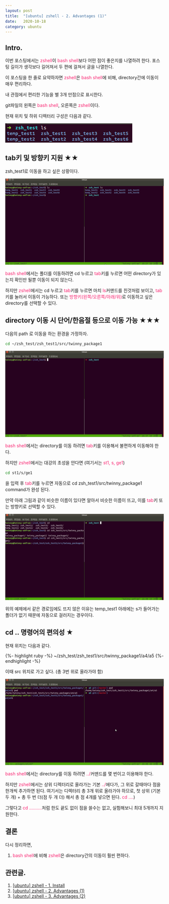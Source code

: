 ```yaml
---
layout: post
title:  "[ubuntu] zshell - 2. Advantages (1)"
date:   2020-10-18
category: ubuntu
---
```


## Intro.
이번 포스팅에서는 <span style="color:#f92672">zshell</span>이 <span style="color:#f92672">bash shell</span>보다 어떤 점이 좋은지를 나열하려 한다. 포스팅 길이가 생각보다 길어져서 두 편에 걸쳐서 글을 나열한다.

이 포스팅을 한 줄로 요약하자면 <span style="color:#f92672">zshell</span>은 <span style="color:#f92672">bash shell</span>에 비해, directory간에 이동이 매우 편리하다.

내 관점에서 편리한 기능을 별 3개 만점으로 표시한다.

git파일의 왼쪽은 <span style="color:#f92672">bash shell</span>, 오른쪽은 <span style="color:#f92672">zshell</span>이다.

현재 위치 및 하위 디렉터리 구성은 다음과 같다.

![alt text](/public/img/ubuntu/zsh-2-1.png)

## tab키 및 방향키 지원 ★★
zsh_test1로 이동을 하고 싶은 상황이다.

![alt text](/public/img/ubuntu/zsh-2-2.gif)

<span style="color:#f92672">bash shell</span>에서는 폴더를 이동하려면 cd 누르고 <span style="color:#f92672">tab</span>키를 누르면 어떤 directory가 있는지 확인만 될뿐 이동이 되지 않는다.

하지만 <span style="color:#f92672">zshell</span>에서는 cd 누르고 <span style="color:#f92672">tab</span>키를 누르면 마치 <span style="color:#f92672">ls</span>커맨드를 친것처럼 보이고, <span style="color:#f92672">tab</span>키를 눌러서 이동이 가능하다. 또는 <span style="color:#f92672">방향키(왼쪽/오른쪽/아래/위)</span>로 이동하고 싶은 directory를 선택할 수 있다. 

## directory 이동 시 단어/한음절 등으로 이동 가능 ★★★
다음의 path 로 이동을 하는 환경을 가정하자.
```bash
cd ~/zsh_test/zsh_test1/src/twinny_package1
```

![alt text](/public/img/ubuntu/zsh-2-3.gif)

<span style="color:#f92672">bash shell</span>에서는 directory를 이동 하려면 <span style="color:#f92672">tab</span>키를 이용해서 불편하게 이동해야 한다.

하지만 <span style="color:#f92672">zshell</span>에서는 대강의 초성을 안다면 (여기서는 <span style="color:#f92672">st1, s, ge1</span>) 

```bash
cd st1/s/ge1
```
을 입력 후 <span style="color:#f92672">tab</span>키를 누르면 자동으로 cd zsh_test1/src/twinny_package1 command가 완성 된다.

만약 아래 그림과 같이 비슷한 이름이 있다면 알아서 비슷한 이름이 뜨고, 이를 <span style="color:#f92672">tab</span>키 또는 방향키로 선택할 수 있다.

![alt text](/public/img/ubuntu/zsh-2-4.gif)

위의 예제에서 같은 경로임에도 뜨지 않은 이유는 temp_test1 아래에는 s가 들어가는 폴더가 없기 때문에 자동으로 걸러지는 경우이다.

## cd .. 명령어의 편의성 ★
현재 위치는 다음과 같다.

{%- highlight ruby -%}
~/zsh_test/zsh_test1/src/twinny_package1/a4/a5
{%- endhighlight -%}


이때 src 위치로 가고 싶다. (총 3번 위로 올라가야 함)

![alt text](/public/img/ubuntu/zsh-2-5.gif)

<span style="color:#f92672">bash shell</span>에서는 directory를 이동 하려면 <span style="color:#f92672">../</span>커맨드를 몇 번이고 이용해야 한다.

하지만 <span style="color:#f92672">zshell</span>에서는 상위 디렉터리로 올라가는 기본 <span style="color:#f92672">../</span>에다가, 그 위로 갈때마다 점을 한개씩 추가하면 된다. 여기서는 디렉터리 총 3개 위로 올라가야 하므로, 첫 상위 (기본 두 개) + 총 두 번 더(점 두 개 더) 해서 총 점 4개를 넣으면 된다. <span style="color:#f92672">cd ....</span>)  

그렇다고 <span style="color:#f92672">cd ..........</span>처럼 한도 끝도 없이 점을 쓸수는 없고, 실험해보니 최대 5개까지 지원한다.

## 결론
다시 정리하면, 
1. <span style="color:#f92672">bash shell</span>에 비해 <span style="color:#f92672">zshell</span>은 directory간의 이동이 훨씬 편하다.

## 관련글.
1. [[ubuntu] zshell - 1. Install](https://undol26.github.io/ubuntu/2020/10/03/ubuntu-zsh1.html)
2. [[ubuntu] zshell - 2. Advantages (1)](https://undol26.github.io/ubuntu/2020/10/18/ubuntu-zsh2.html)
3. [[ubuntu] zshell - 3. Advantages (2)](https://undol26.github.io/ubuntu/2020/10/19/ubuntu-zsh3.html)